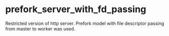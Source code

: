 # prefork_server_with_fd_passing
Restricted version of http server.
Prefork model with file descriptor passing from master to worker was used.
